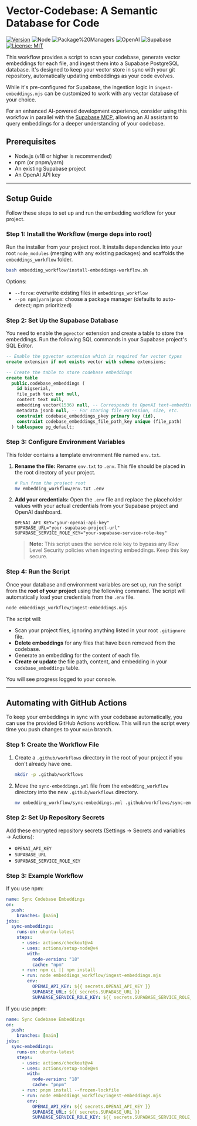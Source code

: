 # Vector-Codebase: A Semantic Database for Code

[![Version](https://img.shields.io/badge/version-1.0.0-blue)](#)
![Node](https://img.shields.io/badge/node-%3E%3D18-339933?logo=node.js&logoColor=white)
![Package%20Managers](https://img.shields.io/badge/pkg-npm%20%7C%20pnpm%20%7C%20yarn-orange)
![OpenAI](https://img.shields.io/badge/OpenAI-embeddings-412991?logo=openai&logoColor=white)
![Supabase](https://img.shields.io/badge/Supabase-pgvector-3ECF8E?logo=supabase&logoColor=white)
[![License: MIT](https://img.shields.io/badge/License-MIT-gray.svg)](LICENSE)

This workflow provides a script to scan your codebase, generate vector embeddings for each file, and ingest them into a Supabase PostgreSQL database. It's designed to keep your vector store in sync with your git repository, automatically updating embeddings as your code evolves.

While it's pre-configured for Supabase, the ingestion logic in `ingest-embeddings.mjs` can be customized to work with any vector database of your choice.

For an enhanced AI-powered development experience, consider using this workflow in parallel with the [Supabase MCP](https://supabase.com/docs/guides/getting-started/mcp), allowing an AI assistant to query embeddings for a deeper understanding of your codebase.

## Prerequisites

- Node.js (v18 or higher is recommended)
- npm (or pnpm/yarn)
- An existing Supabase project
- An OpenAI API key

---

## Setup Guide

Follow these steps to set up and run the embedding workflow for your project.

### Step 1: Install the Workflow (merge deps into root)

Run the installer from your project root. It installs dependencies into your root `node_modules` (merging with any existing packages) and scaffolds the `embeddings_workflow` folder.

```bash
bash embedding_workflow/install-embeddings-workflow.sh
```

Options:

- `--force`: overwrite existing files in `embeddings_workflow`
- `--pm npm|yarn|pnpm`: choose a package manager (defaults to auto-detect; npm prioritized)

### Step 2: Set Up the Supabase Database

You need to enable the `pgvector` extension and create a table to store the embeddings. Run the following SQL commands in your Supabase project's SQL Editor.

```sql
-- Enable the pgvector extension which is required for vector types
create extension if not exists vector with schema extensions;

-- Create the table to store codebase embeddings
create table
  public.codebase_embeddings (
    id bigserial,
    file_path text not null,
    content text null,
    embedding vector(1536) null, -- Corresponds to OpenAI text-embedding-3-small model
    metadata jsonb null, -- For storing file extension, size, etc.
    constraint codebase_embeddings_pkey primary key (id),
    constraint codebase_embeddings_file_path_key unique (file_path)
  ) tablespace pg_default;
```

### Step 3: Configure Environment Variables

This folder contains a template environment file named `env.txt`.

1.  **Rename the file:** Rename `env.txt` to `.env`. This file should be placed in the root directory of your project.

    ```bash
    # Run from the project root
    mv embedding_workflow/env.txt .env
    ```

2.  **Add your credentials:** Open the `.env` file and replace the placeholder values with your actual credentials from your Supabase project and OpenAI dashboard.

    ```env
    OPENAI_API_KEY="your-openai-api-key"
    SUPABASE_URL="your-supabase-project-url"
    SUPABASE_SERVICE_ROLE_KEY="your-supabase-service-role-key"
    ```

    > **Note:** This script uses the service role key to bypass any Row Level Security policies when ingesting embeddings. Keep this key secure.

### Step 4: Run the Script

Once your database and environment variables are set up, run the script from the **root of your project** using the following command. The script will automatically load your credentials from the `.env` file.

```bash
node embeddings_workflow/ingest-embeddings.mjs
```

The script will:

- Scan your project files, ignoring anything listed in your root `.gitignore` file.
- **Delete embeddings** for any files that have been removed from the codebase.
- Generate an embedding for the content of each file.
- **Create or update** the file path, content, and embedding in your `codebase_embeddings` table.

You will see progress logged to your console.

---

## Automating with GitHub Actions

To keep your embeddings in sync with your codebase automatically, you can use the provided GitHub Actions workflow. This will run the script every time you push changes to your `main` branch.

### Step 1: Create the Workflow File

1.  Create a `.github/workflows` directory in the root of your project if you don't already have one.

    ```bash
    mkdir -p .github/workflows
    ```

2.  Move the `sync-embeddings.yml` file from the `embedding_workflow` directory into the new `.github/workflows` directory.

    ```bash
    mv embedding_workflow/sync-embeddings.yml .github/workflows/sync-embeddings.yml
    ```

### Step 2: Set Up Repository Secrets

Add these encrypted repository secrets (Settings → Secrets and variables → Actions):

- `OPENAI_API_KEY`
- `SUPABASE_URL`
- `SUPABASE_SERVICE_ROLE_KEY`

### Step 3: Example Workflow

If you use npm:

```yaml
name: Sync Codebase Embeddings
on:
  push:
    branches: [main]
jobs:
  sync-embeddings:
    runs-on: ubuntu-latest
    steps:
      - uses: actions/checkout@v4
      - uses: actions/setup-node@v4
        with:
          node-version: "18"
          cache: "npm"
      - run: npm ci || npm install
      - run: node embeddings_workflow/ingest-embeddings.mjs
        env:
          OPENAI_API_KEY: ${{ secrets.OPENAI_API_KEY }}
          SUPABASE_URL: ${{ secrets.SUPABASE_URL }}
          SUPABASE_SERVICE_ROLE_KEY: ${{ secrets.SUPABASE_SERVICE_ROLE_KEY }}
```

If you use pnpm:

```yaml
name: Sync Codebase Embeddings
on:
  push:
    branches: [main]
jobs:
  sync-embeddings:
    runs-on: ubuntu-latest
    steps:
      - uses: actions/checkout@v4
      - uses: actions/setup-node@v4
        with:
          node-version: "18"
          cache: "pnpm"
      - run: pnpm install --frozen-lockfile
      - run: node embeddings_workflow/ingest-embeddings.mjs
        env:
          OPENAI_API_KEY: ${{ secrets.OPENAI_API_KEY }}
          SUPABASE_URL: ${{ secrets.SUPABASE_URL }}
          SUPABASE_SERVICE_ROLE_KEY: ${{ secrets.SUPABASE_SERVICE_ROLE_KEY }}
```
